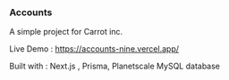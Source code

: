 ### Accounts

A simple project for Carrot inc.

Live Demo : https://accounts-nine.vercel.app/

Built with : Next.js , Prisma, Planetscale MySQL database

